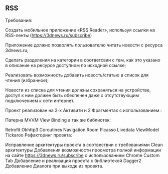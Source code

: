 ## RSS
Требования:

Создать мобильное приложение «RSS Reader», используя ссылки на RSS-ленты (https://3dnews.ru/subscribe)

Приложение должно позволять пользователю читать новости с ресурса 3dnews.ru;

Сделать разделения на категории в соответсвии с тем, как это указано в описание на ресурсе доступном по исходной ссылке;

Реализовать возможность добавить новость/статью в список для чтения (избранное);

Новости из списка для чтения должны сохраняться на устройстве, доступ к ним должен быть обеспечен даже с отсутствующим подключением к сети интернет.

Проект реализован на 2-х Активити и 2 Фрагментах с использованием :

Патерна MVVM
View Binding
а так же библиотек:

Retrofit
Okhttp3
Coroutines
Navigation
Room
Picasso
Livedata
ViewModel
Tickaroo
Рефакторинг проекта:

Исправление архитектуры проекта в соотвествии с требованиями Clean архитектуры
Добавления возможности просмотра полной информации на сайте https://3dnews.ru/subscribe с использованием Chrome Custom Tab
Добавление и реализация проекта с библиотекой Dagger2
Добавление Диалога при выходе из проекта.
